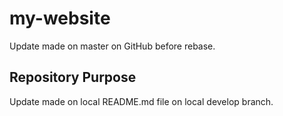 # my-website

Update made on master on GitHub before rebase.

## Repository Purpose

Update made on local README.md file on local develop branch.
